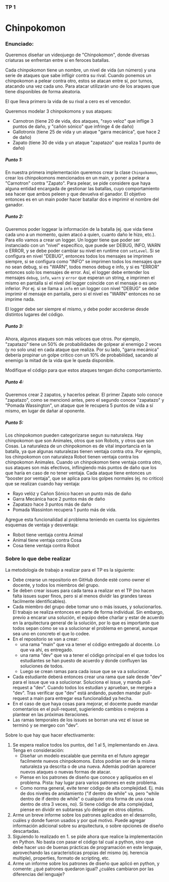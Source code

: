 ### TP 1
# Chinpokomon

### Enunciado:

Queremos diseñar un videojuego de "Chinpokomon", donde diversas criaturas se
enfrentan entre sí en feroces batallas.

Cada chinpokomon tiene un nombre, un nivel de vida (un número) y una serie de
ataques que sabe infligir contra su rival. Cuando ponemos un chinpokomon a
pelear contra otro, estos se atacan entre sí, por turnos, atacando una vez cada
uno. Para atacar utilizarán uno de los araques que tiene disponibles de forma
aleatoria.

El que lleva primero la vida de su rival a cero es el vencedor.

Queremos modelar 3 chinpokomons y sus ataques:

* Carnotron (tiene 20 de vida, dos ataques, "rayo veloz" que inflige 3 puntos de
  daño, y "cañón sónico" que infringe 4 de daño)
* Gallotronix (tiene 25 de vida y un ataque "garra mecánica", que hace 2 de
  daño)
* Zapato (tiene 30 de vida y un ataque "zapatazo" que realiza 1 punto de daño)

##### Punto 1:
En nuestra primera implementación queremos crear la clase `Chinpokomon`, crear
los chinpokomons mencionados en un main, y poner a pelear a "Carnotron" contra
"Zapato". Para pelear, se pide considere que haya alguna entidad encargada de
gestionar las batallas, cuyo comportamiento sea hacer que ambos peleen y que
devuelva el ganador. El objetivo entonces es en un main poder hacer batallar dos
e imprimir el nombre del ganador.

##### Punto 2:
Queremos poder loggear la información de la batalla (ej. que vida tiene cada uno
a un momento, quien atacó a quien, cuanto daño le hizo, etc.). Para ello vamos a
crear un logger. Un logger tiene que poder ser instanciado con un "nivel"
específico, que puede ser DEBUG, INFO, WARN o ERROR, y se debe poder cambiar su
nivel en runtime con `setLevel`. Si se configura en nivel "DEBUG", entonces
todos los mensajes se imprimen siempre, si se configura como "INFO" se imprimen
todos los mensajes que no sean debug, si es "WARN", todos menos debug e info, y
si es "ERROR" entonces solo los mensajes de error. Así, el logger debe entender
los mensajes `debug`, `info`, `warn` y `error` que esperan un string, e imprimen
el mismo en pantalla si el nivel del logger coincide con el mensaje o es uno
inferior. Por ej. si se llama a `info` en un logger con nivel "DEBUG" se debe
imprimir el mensaje en pantalla, pero si el nivel es "WARN" entonces no se
imprime nada.

El logger debe ser siempre el mismo, y debe poder accederse desde distintos
lugares del código.

##### Punto 3:
Ahora, algunos ataques son más veloces que otros. Por ejemplo, "zapatazo" tiene
un 50% de probabilidades de golpear al enemigo 2 veces (y no solo una) en cada
ataque que realiza. Por su lado, "garra mecánica" debería propinar un golpe
crítico con un 10% de probabilidad, sacando al enemigo la mitad de la vida que
le queda disponible.

Modifique el código para que estos ataques tengan dicho comportamiento.

##### Punto 4:
Queremos crear 2 zapatos, y hacerlos pelear. El primer Zapato solo conoce
"zapatazo", como se mencionó antes, pero el segundo conoce "zapatazo" y "Pomada
Wassington", un ataque que le recupera 5 puntos de vida a sí mismo, en lugar de
dañar al oponente.

##### Punto 5:
Los chinpokomon pueden categorizarse segun su naturaleza. Hay chinpokomon que
son Animales, otros que son Robots, y otros que son Cosas. La naturaleza de un
chinpokomon es de vital importancia en la batalla, ya que algunas naturalezas
tienen ventaja contra otra. Por ejemplo, los chinpokomon con naturaleza Robot
tienen ventaja contra los chinpokomon Animales. Cuando un chinpokomon tiene
ventaja contra otro, sus ataques son más efectivos, inflingiendo más puntos de
daño que los que haría en caso de no tener ventaja. Cada ataque tiene entonces
un "booster por ventaja", que se aplica para los golpes normales (ej. no
critico) que se realizan cuando hay ventaja:

* Rayo velóz y Cañon Sónico hacen un punto más de daño
* Garra Mecánica hace 2 puntos más de daño
* Zapatazo hace 3 puntos más de daño
* Pomada Wassinton recupera 1 punto más de vida.

Agregue esta funcionalidad al problema teniendo en cuenta los siguientes
esquemas de ventaja y desventaja:

* Robot tiene ventaja contra Animal
* Animal tiene ventaja contra Cosa
* Cosa tiene ventaja contra Robot

### Sobre lo que debe realizar

La metodología de trabajo a realizar para el TP es la siguiente:

* Debe crearse un repositorio en GitHub donde esté como owner el docente, y
todos los miembros del grupo.
* Se deben crear issues para cada tarea a realizar en el TP (no hacen falta
issues super finos, pero si al menos dividir las grandes tareas facilmente
identificables).
* Cada miembro del grupo debe tomar uno o más issues, y solucionarlos. El
trabajo se realiza entonces en parte de forma individual. Sin embargo, previo a
encarar una solución, el equipo debe charlar y estar de acuerdo en la
arquitectura general de la solución, por lo que es importante que todos sepan
cómo se va a solucionar el problema en general, aunque sea uno en concreto el
que lo codee.
* En el repositorio se van a crear:
  * una rama "main" que va a tener el código entregado al docente. Lo que va
    ahí, es entregado.
  * una rama "dev" que va a tener el código principal en el que todos los
   estudiantes se han puesto de acuerdo y donde confluyen las soluciones de
   todos.
  * Luego se crean ramas para cada issue que se va a solucionar.
* Cada estudiante deberá entonces crear una rama que sale desde "dev" para el
issue que va a solucionar. Soluciona el issue, y manda pull-request a "dev".
Cuando todos los estudian y aprueban, se mergea a "dev". Tras verificar que
"dev" está andando, pueden mandar pull-request a main para entregar esa
funcionalidad ya hecha.
* En el caso de que haya cosas para mejorar, el docente puede mandar comentarios
en el pull-request, sugieriendo cambios o mejoras a plantear en las próximas
iteraciones.
* Las ramas temporales de los issues se borran una vez el issue se terminó y se
  mergeo con "dev".

Sobre lo que hay que hacer efectivamente:

1. Se espera realice todos los puntos, del 1 al 5, implementando en Java. Tenga
en consideración:
   * Diseñar un modelo escalable que permita en el futuro agregar facilmente
     nuevos chinpokomons. Estos podrían ser de la misma naturaleza ya descrita o
     de una nueva. Además podrían aparecer nuevos ataques o nuevas formas de
     atacar.
   * Piense en los patrones de diseño que conoce y apliquelos en el problema.
     Pista: hay lugar para varios patrones en este problema.
   * Como norma general, evite tener código de alta complejidad. Ej. más de dos
     niveles de anidamiento ("if dentro de while" va, pero "while dentro de if
     dentro de while" o cualquier otra forma de una cosa dentro de otra 3 veces,
     no). Si tiene código de alta complejidad, piense en dividir en subtareas
     y/o delegar en otros objetos.
2. Arme un breve informe sobre los patrones aplicados en el desarrollo, cuáles y
   donde fueron usados y por qué motivo. Puede agregar información adicional
   sobre su arquitectura, o sobre opciones de diseño descartadas.
3. Siguiendo lo realizado en 1. se pide ahora que realice la implementación en
  Python. No basta con pasar el código tal cual a python, sino que debe hacer
  uso de buenas prácticas de programación en este lenguaje, aprovechando las
  caracteristicas propias del mismo (ej. herencia multiple), properties, formato
  de scripting, etc.
4. Arme un informe sobre los patrones de diseño que aplicó en python, y comente:
  ¿qué patrones quedaron igual? ¿cuáles cambiaron por las diferencias del
  lenguaje?
